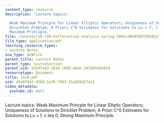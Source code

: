 ```yaml
---
content_type: resource
description: 'Lecture topics:

  Weak Maximum Princple for Linear Elliptic Operators; Uniqueness of Solutions to
  Dirichlet Problem; A Priori C^0 Estimates for Solutions to Lu = f, c leq 0; Strong
  Maximum Principle.'
file: /courses/18-156-differential-analysis-spring-2004/d9e0f047d5682a70799331a926d27a11_lec6.pdf
file_type: application/pdf
learning_resource_types:
- Lecture Notes
ocw_type: OCWFile
parent_title: Lecture Notes
parent_type: CourseSection
parent_uid: 42937c63-1618-c895-e0ab-347b09d3b810
resourcetype: Document
title: lec6.pdf
uid: d9e0f047-d568-2a70-7993-31a926d27a11
video_metadata:
  youtube_id: null
---
```

Lecture topics:
Weak Maximum Princple for Linear Elliptic Operators; Uniqueness of Solutions to Dirichlet Problem; A Priori C^0 Estimates for Solutions to Lu = f, c leq 0; Strong Maximum Principle.

